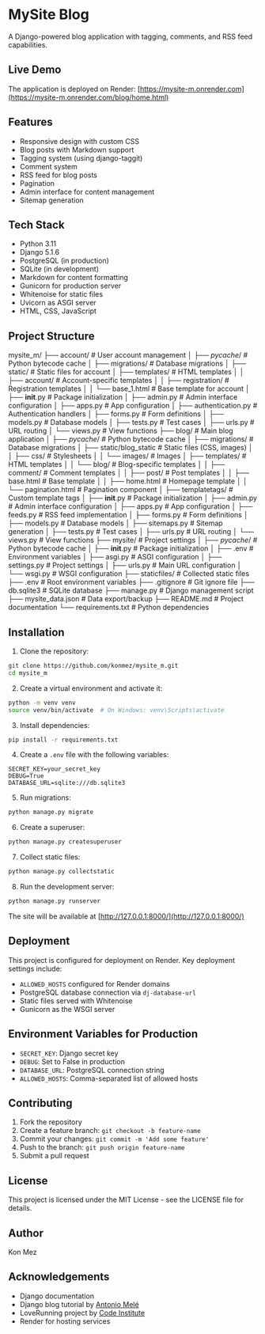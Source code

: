 # MySite Blog

A Django-powered blog application with tagging, comments, and RSS feed capabilities.

## Live Demo

The application is deployed on Render: [https://mysite-m.onrender.com](https://mysite-m.onrender.com/blog/home.html)

## Features

- Responsive design with custom CSS
- Blog posts with Markdown support
- Tagging system (using django-taggit)
- Comment system
- RSS feed for blog posts
- Pagination
- Admin interface for content management
- Sitemap generation

## Tech Stack

- Python 3.11
- Django 5.1.6
- PostgreSQL (in production)
- SQLite (in development)
- Markdown for content formatting
- Gunicorn for production server
- Whitenoise for static files
- Uvicorn as ASGI server
- HTML, CSS, JavaScript



## Project Structure
mysite_m/
├── account/              # User account management
│   ├── _pycache_/        # Python bytecode cache
│   ├── migrations/       # Database migrations
│   ├── static/           # Static files for account
│   ├── templates/        # HTML templates
│   │   ├── account/      # Account-specific templates
│   │   ├── registration/ # Registration templates
│   │   └── base_1.html   # Base template for account
│   ├── __init__.py       # Package initialization
│   ├── admin.py          # Admin interface configuration
│   ├── apps.py           # App configuration
│   ├── authentication.py # Authentication handlers
│   ├── forms.py          # Form definitions
│   ├── models.py         # Database models
│   ├── tests.py          # Test cases
│   ├── urls.py           # URL routing
│   └── views.py          # View functions
├── blog/                 # Main blog application
│   ├── _pycache_/        # Python bytecode cache
│   ├── migrations/       # Database migrations
│   ├── static/blog_static # Static files (CSS, images)
│   │   ├── css/          # Stylesheets
│   │   └── images/       # Images
│   ├── templates/        # HTML templates
│   │   └── blog/         # Blog-specific templates
│   │       ├── comment/  # Comment templates
│   │       ├── post/     # Post templates
│   │       ├── base.html # Base template
│   │       ├── home.html # Homepage template
│   │       └── pagination.html # Pagination component
│   ├── templatetags/     # Custom template tags
│   ├── __init__.py       # Package initialization
│   ├── admin.py          # Admin interface configuration
│   ├── apps.py           # App configuration
│   ├── feeds.py          # RSS feed implementation
│   ├── forms.py          # Form definitions
│   ├── models.py         # Database models
│   ├── sitemaps.py       # Sitemap generation
│   ├── tests.py          # Test cases
│   ├── urls.py           # URL routing
│   └── views.py          # View functions
├── mysite/               # Project settings
│   ├── _pycache_/        # Python bytecode cache
│   ├── __init__.py       # Package initialization
│   ├── .env              # Environment variables
│   ├── asgi.py           # ASGI configuration
│   ├── settings.py       # Project settings
│   ├── urls.py           # Main URL configuration
│   └── wsgi.py           # WSGI configuration
├── staticfiles/          # Collected static files
├── .env                  # Root environment variables
├── .gitignore            # Git ignore file
├── db.sqlite3            # SQLite database
├── manage.py             # Django management script
├── mysite_data.json      # Data export/backup
├── README.md             # Project documentation
└── requirements.txt      # Python dependencies

## Installation

1. Clone the repository:
```bash
git clone https://github.com/konmez/mysite_m.git
cd mysite_m
```

2. Create a virtual environment and activate it:
```bash
python -m venv venv
source venv/bin/activate  # On Windows: venv\Scripts\activate
```

3. Install dependencies:
```bash
pip install -r requirements.txt
```

4. Create a `.env` file with the following variables:
```
SECRET_KEY=your_secret_key
DEBUG=True
DATABASE_URL=sqlite:///db.sqlite3
```

5. Run migrations:
```bash
python manage.py migrate
```

6. Create a superuser:
```bash
python manage.py createsuperuser
```

7. Collect static files:
```bash
python manage.py collectstatic
```

8. Run the development server:
```bash
python manage.py runserver
```

The site will be available at [http://127.0.0.1:8000/](http://127.0.0.1:8000/)

## Deployment

This project is configured for deployment on Render. Key deployment settings include:

- `ALLOWED_HOSTS` configured for Render domains
- PostgreSQL database connection via `dj-database-url`
- Static files served with Whitenoise
- Gunicorn as the WSGI server

## Environment Variables for Production

- `SECRET_KEY`: Django secret key
- `DEBUG`: Set to False in production
- `DATABASE_URL`: PostgreSQL connection string
- `ALLOWED_HOSTS`: Comma-separated list of allowed hosts

## Contributing

1. Fork the repository
2. Create a feature branch: `git checkout -b feature-name`
3. Commit your changes: `git commit -m 'Add some feature'`
4. Push to the branch: `git push origin feature-name`
5. Submit a pull request

## License

This project is licensed under the MIT License - see the LICENSE file for details.

## Author

Kon Mez

## Acknowledgements

- Django documentation
- Django blog tutorial by [Antonio Melé](https://github.com/amele/django-by-example-book)
- LoveRunning project by [Code Institute](8.1-testing-and-validation)
- Render for hosting services
